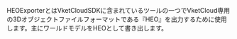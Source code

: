 HEOExporterとはVketCloudSDKに含まれているツールの一つでVketCloud専用の3Dオブジェクトファイルフォーマットである『HEO』を出力するために使用します。主にワールドモデルをHEOとして書き出します。